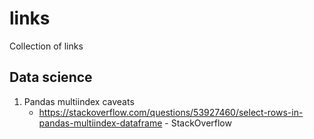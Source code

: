 # links
Collection of links

## Data science
1. Pandas multiindex caveats
   * https://stackoverflow.com/questions/53927460/select-rows-in-pandas-multiindex-dataframe - StackOverflow
